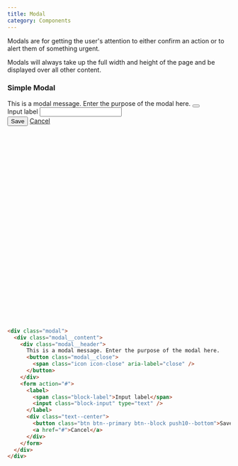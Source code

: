 ```yaml
---
title: Modal
category: Components
---
```


Modals are for getting the user's attention to either confirm an action or to alert them of something urgent.

Modals will always take up the full width and height of the page and be displayed over all other content.

### Simple Modal

<div style="position: relative; height: 500px">
  <div class="modal" style="position: relative;">
    <div class="modal__content">
      <div class="modal__header">
        This is a modal message. Enter the purpose of the modal here.
        <button class="modal__close">
          <span class="icon icon-close" aria-label="close" />
        </button>
      </div>
      <form action="#">
        <label>
          <span class="block-label">Input label</span>
          <input class="block-input" type="text" />
        </label>
        <div class="text--center">
          <button class="btn btn--primary btn--block push18--bottom">Save</button>
          <a href="#">Cancel</a>
        </div>
      </form>
    </div>
  </div>
</div>

```html
<div class="modal">
  <div class="modal__content">
    <div class="modal__header">
      This is a modal message. Enter the purpose of the modal here.
      <button class="modal__close">
        <span class="icon icon-close" aria-label="close" />
      </button>
    </div>
    <form action="#">
      <label>
        <span class="block-label">Input label</span>
        <input class="block-input" type="text" />
      </label>
      <div class="text--center">
        <button class="btn btn--primary btn--block push10--bottom">Save</button>
        <a href="#">Cancel</a>
      </div>
    </form>
  </div>
</div>
```
